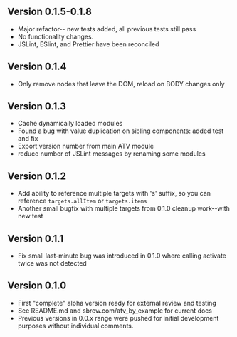 ## Version 0.1.5-0.1.8

* Major refactor-- new tests added, all previous tests still pass
* No functionality changes.
* JSLint, ESlint, and Prettier have been reconciled

## Version 0.1.4

* Only remove nodes that leave the DOM, reload on BODY changes only

## Version 0.1.3

* Cache dynamically loaded modules
* Found a bug with value duplication on sibling components: added test and fix
* Export version number from main ATV module
* reduce number of JSLint messages by renaming some modules

## Version 0.1.2

* Add ability to reference multiple targets with 's' suffix, so you can reference `targets.allItem` or `targets.items`
* Another small bugfix with multiple targets from 0.1.0 cleanup work--with new test

## Version 0.1.1

* Fix small last-minute bug was introduced in 0.1.0 where calling activate twice was not detected

## Version 0.1.0

* First "complete" alpha version ready for external review and testing
* See README.md and sbrew.com/atv_by_example for current docs
* Previous versions in 0.0.x range were pushed for initial development purposes without individual comments.

